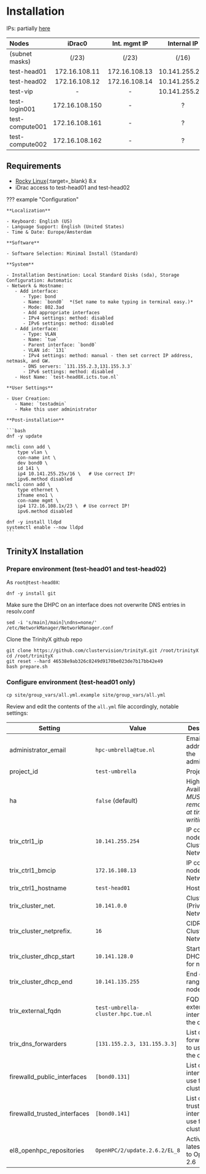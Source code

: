 # Installation

IPs: partially [here](../networking.md)

| Nodes                 |      iDrac0    |  Int. mgmt IP  |   Internal IP  | External IP   |
|:----------------------|:--------------:|:--------------:|:--------------:|:-------------:|
| (subnet masks)        |     (/23)      |     (/23)      |     (/16)      |     (/24)     |
| test-head01           | 172.16.108.11  | 172.16.108.13  | 10.141.255.254 | 131.155.2.51  |
| test-head02           | 172.16.108.12  | 172.16.108.14  | 10.141.255.253 | 131.155.2.52  |
| test-vip              |       -        |       -        | 10.141.255.252 | 131.155.2.50  |
| test-login001         | 172.16.108.150 |       -        |       ?        | 131.155.2.53  |
| test-compute001       | 172.16.108.161 |       -        |       ?        |      ?        |
| test-compute002       | 172.16.108.162 |       -        |       ?        |      ?        |

## Requirements

- [Rocky Linux](https://rockylinux.org){:target=_blank} 8.x
- iDrac access to test-head01 and test-head02

??? example "Configuration"

    **Localization**
    
    - Keyboard: English (US)
    - Language Support: English (United States)
    - Time & Date: Europe/Amsterdam
    
    **Software**
    
    - Software Selection: Minimal Install (Standard)
    
    **System**
    
    - Installation Destination: Local Standard Disks (sda), Storage Configuration: Automatic
    - Network & Hostname:
       - Add interface:
          - Type: bond
          - Name: `bond0`  *(Set name to make typing in terminal easy.)*
          - Mode: 802.3ad
          - Add appropriate interfaces
          - IPv4 settings: method: disabled
          - IPv6 settings: method: disabled
       - Add interface:
          - Type: VLAN
          - Name: `tue`
          - Parent interface: `bond0`
          - VLAN id: `131`
          - IPv4 settings: method: manual - then set correct IP address, netmask, and GW.
          - DNS servers: `131.155.2.3,131.155.3.3`
          - IPv6 settings: method: disabled
       - Host Name: `test-head0X.icts.tue.nl`
    
    **User Settings**
    
    - User Creation:
       - Name: `testadmin`
       - Make this user administrator

    **Post-installation**

    ```bash
    dnf -y update

    nmcli conn add \
        type vlan \
        con-name int \
        dev bond0 \
        id 141 \
        ip4 10.141.255.25x/16 \   # Use correct IP!
        ipv6.method disabled
    nmcli conn add \
        type ethernet \
        ifname eno1 \
        con-name mgmt \
        ip4 172.16.108.1x/23 \  # Use correct IP!
        ipv6.method disabled

    dnf -y install lldpd
    systemctl enable --now lldpd
    ```

## TrinityX Installation

### Prepare environment (test-head01 and test-head02)

As `root@test-head0X`:

```shell
dnf -y install git
```

Make sure the DHPC on an interface does not overwrite DNS entries in resolv.conf

```shell
sed -i 's/main]/main]\ndns=none/' /etc/NetworkManager/NetworkManager.conf
```

Clone the TrinityX github repo

```shell
git clone https://github.com/clustervision/trinityX.git /root/trinityX
cd /root/trinityX
git reset --hard 46538e9ab326c8249d9170be023de7b17bb42e49
bash prepare.sh
```

### Configure environment (test-head01 only)

```shell
cp site/group_vars/all.yml.example site/group_vars/all.yml
```

Review and edit the contents of the `all.yml` file accordingly, notable settings:

| Setting                      | Value                         | Description                                                 |
|------------------------------|-------------------------------|-------------------------------------------------------------|
| administrator_email          | `hpc-umbrella@tue.nl`         | Email address of the administrator                          |
| project_id                   | `test-umbrella`               | Project ID                                                  |
| ha                           | `false` (default)             | High Availability; _MUST remain `false` at time of writing_ |
| trix_ctrl1_ip                | `10.141.255.254 `             | IP controller node in Cluster Network                       |
| trix_ctrl1_bmcip             | `172.16.108.13`               | IP controller node in BMC Network                           |
| trix_ctrl1_hostname          | `test-head01`                 | Hostname                                                    |
| trix_cluster_net.            | `10.141.0.0`                  | Cluster (Private) Network                                   | 
| trix_cluster_netprefix.      | `16`                          | CIDR of Cluster Network                                     |
| trix_cluster_dhcp_start      | `10.141.128.0`                | Start of DHCP range for nodes                               |
| trix_cluster_dhcp_end        | `10.141.135.255`              | End of DHCP range for nodes                                 |
| trix_external_fqdn           | `test-umbrella-cluster.hpc.tue.nl` | FQDN of the external interface of the cluster          |
| trix_dns_forwarders          | `[131.155.2.3, 131.155.3.3]`  | List of DNS forwarders to use for the cluster.              |
| firewalld_public_interfaces  | `[bond0.131]`                 | List of public interfaces to use for the cluster.           |
| firewalld_trusted_interfaces | `[bond0.141]`                 | List of trusted interfaces to use for the cluster.          |
| el8_openhpc_repositories     | `OpenHPC/2/update.2.6.2/EL_8` | Activate latest update to OpenHPC 2.6                       |

